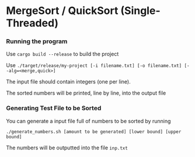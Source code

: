 # MergeSort / QuickSort (Single-Threaded)

### Running the program

Use ```cargo build --release``` to build the project

Use ```./target/release/my-project [-i filename.txt] [-o filename.txt] [--alg=<merge,quick>]``` 

The input file should contain integers (one per line). 

The sorted numbers will be printed, line by line, into the output file

### Generating Test File to be Sorted

You can generate a input file full of numbers to be sorted by running

```./generate_numbers.sh [amount to be generated] [lower bound] [upper bound]```

The numbers will be outputted into the file ```inp.txt```